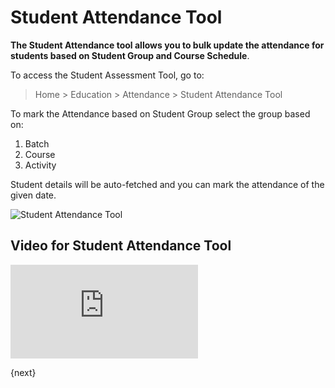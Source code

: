 <!-- add-breadcrumbs -->
# Student Attendance Tool

**The Student Attendance tool allows you to bulk update the attendance for students based on Student Group and Course Schedule**.

To access the Student Assessment Tool, go to:

> Home > Education > Attendance > Student Attendance Tool

To mark the Attendance based on Student Group select the group based on:

1. Batch
2. Course
3. Activity

Student details will be auto-fetched and you can mark the attendance of the given date.

![Student Attendance Tool](/docs/v13/assets/img/education/education-student-attendance-tool.gif)

## Video for Student Attendance Tool

<div>
  <div class='embed-container'>
    <iframe src='https://www.youtube.com/embed//j9pgkPuyiaI?start=63' frameborder='0' allowfullscreen>
    </iframe>
  </div>
</div>

{next}